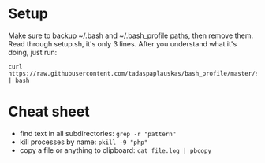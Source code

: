 # Setup

Make sure to backup ~/.bash and ~/.bash_profile paths, then remove them.
Read through setup.sh, it's only 3 lines. After you understand what it's doing, just run:
```
curl https://raw.githubusercontent.com/tadaspaplauskas/bash_profile/master/setup.sh | bash
```

# Cheat sheet

* find text in all subdirectories: `grep -r "pattern"`
* kill processes by name: `pkill -9 "php"`
* copy a file or anything to clipboard: `cat file.log | pbcopy`


